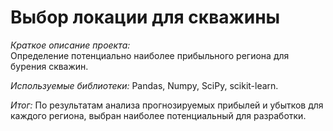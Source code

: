 # Выбор локации для скважины
*Краткое описание проекта:*  
Определение потенциально наиболее прибыльного региона для бурения скважин.
 
*Используемые библиотеки:*
Pandas, Numpy, SciPy, scikit-learn.

*Итог:*
По результатам анализа прогнозируемых прибылей и убытков для каждого региона, выбран наиболее потенциальный для разработки.
